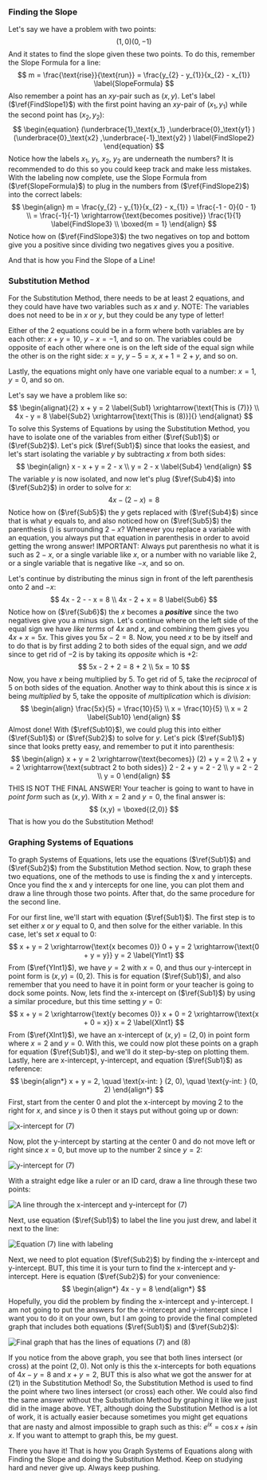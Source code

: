 ### Finding the Slope

Let's say we have a problem with two points:
$$
(1,0)(0,-1) \label{FindSlope1}
$$
And it states to find the slope given these two points. To do this, remember the Slope Formula for a line:
$$
m = \frac{\text{rise}}{\text{run}} = \frac{y_{2} - y_{1}}{x_{2} - x_{1}} \label{SlopeFormula}
$$
Also remember a point has an $xy$-pair such as ($x,y$). Let's label ($\ref{FindSlope1}$) with the first point having an $xy$-pair of ($x_{1},y_{1}$) while the second point has ($x_{2},y_{2}$):
$$
\begin{equation}
(\underbrace{1}_\text{x_1} ,\underbrace{0}_\text{y1} )(\underbrace{0}_\text{x2} ,\underbrace{-1}_\text{y2} ) \label{FindSlope2}
\end{equation}
$$
Notice how the labels $x_{1}$, $y_{1}$, $x_{2}$, $y_{2}$ are underneath the numbers? It is recommended to do this so you could keep track and make less mistakes. With the labeling now complete, use the Slope Formula from ($\ref{SlopeFormula}$) to plug in the numbers from ($\ref{FindSlope2}$) into the correct labels:
$$
\begin{align}
m = \frac{y_{2} - y_{1}}{x_{2} - x_{1}} = \frac{-1 - 0}{0 - 1} \\
= \frac{-1}{-1} \xrightarrow{\text{becomes positive}} \frac{1}{1} \label{FindSlope3} \\
\boxed{m = 1}
\end{align}
$$
Notice how on ($\ref{FindSlope3}$) the two negatives on top and bottom give you a positive since dividing two negatives gives you a positive.

And that is how you Find the Slope of a Line!

### Substitution Method

For the Substitution Method, there needs to be at least 2 equations, and they could have have two variables such as $x$ and $y$. NOTE: The variables does not need to be in $x$ or $y$, but they could be any type of letter!

Either of the 2 equations could be in a form where both variables are by each other: $x + y = 10$, $y - x = -1$, and so on. The variables could be opposite of each other where one is on the left side of the equal sign while the other is on the right side: $x = y$, $y - 5 = x$, $x + 1 = 2 + y$, and so on.

Lastly, the equations might only have one variable equal to a number: $x = 1$, $y = 0$, and so on.

Let's say we have a problem like so:
$$
\begin{alignat}{2}
x + y = 2 \label{Sub1} \xrightarrow{\text{This is (7)}} \\
4x - y = 8 \label{Sub2} \xrightarrow[\text{This is (8)}]{}
\end{alignat}
$$
To solve this Systems of Equations by using the Substitution Method, you have to isolate one of the variables from either ($\ref{Sub1}$) or ($\ref{Sub2}$). Let's pick ($\ref{Sub1}$) since that looks the easiest, and let's start isolating the variable $y$ by subtracting $x$ from both sides:
$$
\begin{align}
x - x + y = 2 - x \\
y = 2 - x \label{Sub4}
\end{align}
$$
The variable $y$ is now isolated, and now let's plug ($\ref{Sub4}$) into ($\ref{Sub2}$) in order to solve for $x$:
$$
4x - (2 - x) = 8 \label{Sub5}
$$
Notice how on ($\ref{Sub5}$) the $y$ gets replaced with ($\ref{Sub4}$) since that is what $y$ equals to, and also noticed how on ($\ref{Sub5}$) the parenthesis $()$ is surrounding $2 - x$? Whenever you replace a variable with an equation, you always put that equation in parenthesis in order to avoid getting the wrong answer! IMPORTANT: Always put parenthesis no what it is such as $2 - x$, or a single variable like $x$, or a number with no variable like $2$, or a single variable that is negative like $-x$, and so on.

Let's continue by distributing the minus sign in front of the left parenthesis onto $2$ and $-x$:
$$
4x - 2 - - x = 8 \\
4x - 2 + x = 8 \label{Sub6}
$$
Notice how on ($\ref{Sub6}$) the $x$ becomes a **_positive_** since the two negatives give you a minus sign. Let's continue where on the left side of the equal sign we have *like terms* of $4x$ and $x$, and combining them gives you $4x + x = 5x$. This gives you $5x - 2 = 8$. Now, you need $x$ to be by itself and to do that is by first adding $2$ to both sides of the equal sign, and we *add* since to get rid of $-2$ is by taking its *opposite* which is $+2$:
$$
5x - 2 + 2 = 8 + 2 \\
5x = 10
$$
Now, you have $x$ being multiplied by $5$. To get rid of $5$,  take the *reciprocal* of $5$ on both sides of the equation. Another way to think about this is since $x$ is being *multiplied* by $5$, take the opposite of *multiplication* which is *division*:
$$
\begin{align}
\frac{5x}{5} = \frac{10}{5} \\
x = \frac{10}{5} \\
x = 2 \label{Sub10}
\end{align}
$$
Almost done! With ($\ref{Sub10}$), we could plug this into either ($\ref{Sub1}$) or ($\ref{Sub2}$) to solve for $y$. Let's pick ($\ref{Sub1}$) since that looks pretty easy, and remember to put it into parenthesis:
$$
\begin{align}
x + y = 2 \xrightarrow{\text{becomes}} (2) + y = 2 \\
2 + y = 2 \xrightarrow{\text{subtract 2 to both sides}} 2 - 2 + y = 2 - 2 \\
y = 2 - 2 \\
y = 0
\end{align}
$$
THIS IS NOT THE FINAL ANSWER! Your teacher is going to want to have in *point form* such as $(x,y)$. With $x = 2$ and $y = 0$, the final answer is:
$$
(x,y) = \boxed{(2,0)}
$$
That is how you do the Substitution Method!

### Graphing Systems of Equations

To graph Systems of Equations, lets use the equations ($\ref{Sub1}$) and ($\ref{Sub2}$) from the Substitution Method section. Now, to graph these two equations, one of the methods to use is finding the x and y intercepts. Once you find the x and y intercepts for one line, you can plot them and draw a line through those two points. After that, do the same procedure for the second line.

For our first line, we'll start with equation ($\ref{Sub1}$). The first step is to set either $x$ or $y$ equal to $0$, and then solve for the either variable. In this case, let's set $x$ equal to $0$:
$$
x + y = 2 \xrightarrow{\text{x becomes 0}} 0 + y = 2 \xrightarrow{\text{0 + y = y}} y = 2 \label{YInt1}
$$
From ($\ref{YInt1}$), we have $y = 2$ with $x = 0$, and thus our y-intercept in point form is ($x,y$) $=$ ($0,2$). This is for equation ($\ref{Sub1}$), and also remember that you need to have it in point form or your teacher is going to dock some points. Now, lets find the x-intercept on ($\ref{Sub1}$) by using a similar procedure, but this time setting $y = 0$:
$$
x + y = 2 \xrightarrow{\text{y becomes 0}} x + 0 = 2 \xrightarrow{\text{x + 0 = x}} x = 2 \label{XInt1}
$$
From ($\ref{XInt1}$), we have an x-intercept of ($x,y$) $=$ ($2, 0$) in point form where $x = 2$ and $y = 0$. With this, we could now plot these points on a graph for equation ($\ref{Sub1}$), and we'll do it step-by-step on plotting them. Lastly, here are x-intercept, y-intercept, and equation ($\ref{Sub1}$) as reference:
$$
\begin{align*}
x + y = 2, \quad \text{x-int: } (2, 0), \quad \text{y-int: } (0, 2)
\end{align*}
$$
First, start from the center $0$ and plot the x-intercept by moving $2$ to the right for $x$, and since $y$ is $0$ then it stays put without going up or down:

![x-intercept for (7)](C:\Users\mrdrp\Documents\Sanger-High-School\img\integrated-math-1\weeks5-6_2020-05-22\x1-intercept.png)

Now, plot the y-intercept by starting at the center $0$ and do not move left or right since $x = 0$, but move up to the number $2$ since $y = 2$:

![y-intercept for (7)](C:\Users\mrdrp\Documents\Sanger-High-School\img\integrated-math-1\weeks5-6_2020-05-22\y1-intercept.png)

With a straight edge like a ruler or an ID card, draw a line through these two points:

![A line through the x-intercept and y-intercept for (7)](C:\Users\mrdrp\Documents\Sanger-High-School\img\integrated-math-1\weeks5-6_2020-05-22\line-1.png)

Next, use equation ($\ref{Sub1}$) to label the line you just drew, and label it next to the line:

![Equation (7) line with labeling](C:\Users\mrdrp\Documents\Sanger-High-School\img\integrated-math-1\weeks5-6_2020-05-22\line-1-label.png)

Next, we need to plot equation ($\ref{Sub2}$) by finding the x-intercept and y-intercept. BUT, this time it is your turn to find the x-intercept and y-intercept. Here is equation ($\ref{Sub2}$) for your convenience:
$$
\begin{align*}
4x - y = 8
\end{align*}
$$
Hopefully, you did the problem by finding the x-intercept and y-intercept. I am not going to put the answers for the x-intercept and y-intercept since I want you to do it on your own, but I am going to provide the final completed graph that includes both equations ($\ref{Sub1}$) and ($\ref{Sub2}$):

![Final graph that has the lines of equations (7) and (8)](C:\Users\mrdrp\Documents\Sanger-High-School\img\integrated-math-1\weeks5-6_2020-05-22\line-1-and-2-label.png)

If you notice from the above graph, you see that both lines intersect (or cross) at the point ($2, 0$). Not only is this the x-intercepts for both equations of $4x - y = 8$ and $x + y = 2$, BUT this is also what we got the answer for at ($21$) in the Substitution Method! So, the Substitution Method is used to find the point where two lines intersect (or cross) each other. We could also find the same answer without the Substitution Method by graphing it like we just did in the image above. YET, although doing the Substitution Method is a lot of work, it is actually easier because sometimes you might get equations that are nasty and almost impossible to graph such as this: $e^{ix} = \cos{x} + i\sin{x}$. If you want to attempt to graph this, be my guest.

There you have it! That is how you Graph Systems of Equations along with Finding the Slope and doing the Substitution Method. Keep on studying hard and never give up. Always keep pushing.